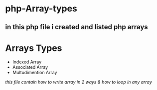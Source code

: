 # php-Array-types
## in this php file i created and listed php arrays
# Arrays Types 
- Indexed Array
- Associated Array 
- Multudimention Array


*this file contain how to write array in 2 ways & how to loop in any array*

